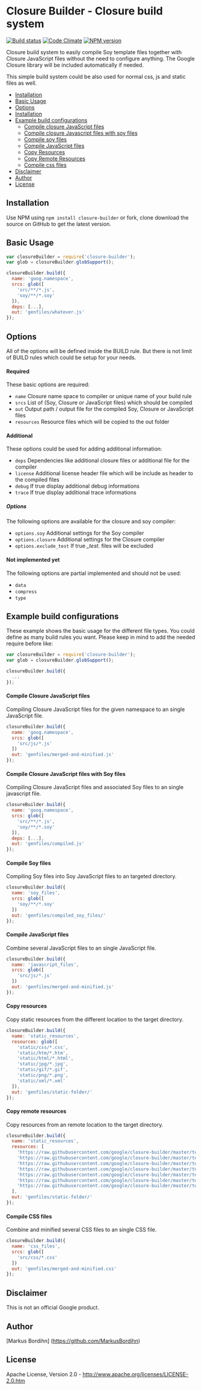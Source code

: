 Closure Builder - Closure build system
======================================

[![Build status](https://travis-ci.org/google/closure-builder.svg?branch=master)](http://travis-ci.org/google/closure-builder)
[![Code Climate](https://codeclimate.com/github/google/closure-builder/badges/gpa.svg)](https://codeclimate.com/github/google/closure-builder)
[![NPM version](https://img.shields.io/npm/v/closure-builder.svg)](https://www.npmjs.org/package/closure-builder)

Closure build system to easily compile Soy template files together with
Closure JavaScript files without the need to configure anything.
The Google Closure library will be included automatically if needed.

This simple build system could be also used for normal css, js and
static files as well.

* [Installation](#installation)
* [Basic Usage](#basic-usage)
* [Options](#options)
* [Installation](#installation)
* [Example build configurations](#example-build-configurations)
  * [Compile closure JavaScript files](#compile-closure-javascript-files)
  * [Compile closure Javascript files with soy files](#compile-closure-javascript-files-with-soy-files)
  * [Compile soy files](#compile-soy-files)
  * [Compile JavaScript files](#compile-javascript-files)
  * [Copy Resources](#copy-resources)
  * [Copy Remote Resources](#copy-remote-resources)
  * [Compile css files](#compile-css-files)
* [Disclaimer](#disclaimer)
* [Author](#author)
* [License](#license)


Installation
------------
Use NPM using `npm install closure-builder` or fork, clone download the source on GitHub to get the latest version.


Basic Usage
-----------

```javascript
var closureBuilder = require('closure-builder');
var glob = closureBuilder.globSupport();

closureBuilder.build({
  name: 'goog.namespace',
  srcs: glob([
    'src/**/*.js',
    'soy/**/*.soy'
  ]),
  deps: [...],
  out: 'genfiles/whatever.js'
});
```


Options
-------
All of the options will be defined inside the BUILD rule.
But there is not limit of BUILD rules which could be setup for your needs.

#### Required ####
These basic options are required:
- `name` Closure name space to compiler or unique name of your build rule
- `srcs` List of (Soy, Closure or JavaScript files) which should be compiled
- `out` Output path / output file for the compiled Soy, Closure or JavaScript files
- `resources` Resource files which will be copied to the out folder

#### Additional ####
These options could be used for adding additional information:
- `deps` Dependencies like additional closure files or additional file for the compiler
- `license` Additional license header file which will be include as header to the compiled files
- `debug` If true display additional debug informations
- `trace` If true display additional trace informations

##### Options #####
The following options are available for the closure and soy compiler:
- `options.soy` Additional settings for the Soy compiler
- `options.closure` Additional settings for the Closure compiler
- `options.exclude_test` If true *_test.* files will be excluded

#### Not implemented yet ####
The following options are partial implemented and should not be used:
- `data`
- `compress`
- `type`


Example build configurations
----------------------------
These example shows the basic usage for the different file types.
You could define as many build rules you want.
Please keep in mind to add the needed require before like:
```javascript
var closureBuilder = require('closure-builder');
var glob = closureBuilder.globSupport();

closureBuilder.build({
  ...
});
```


#### Compile Closure JavaScript files ####
Compiling Closure JavaScript files for the given namespace to an single
JavaScript file.
```javascript
closureBuilder.build({
  name: 'goog.namespace',
  srcs: glob([
    'src/js/*.js'
  ])
  out: 'genfiles/merged-and-minified.js'
});
```

#### Compile Closure JavaScript files with Soy files ####
Compiling Closure JavaScript files and associated Soy files to an single
javascript file.
```javascript
closureBuilder.build({
  name: 'goog.namespace',
  srcs: glob([
    'src/**/*.js',
    'soy/**/*.soy'
  ]),
  deps: [...],
  out: 'genfiles/compiled.js'
});
```

#### Compile Soy files ####
Compiling Soy files into Soy JavaScript files to an targeted directory.
```javascript
closureBuilder.build({
  name: 'soy_files',
  srcs: glob([
    'soy/**/*.soy'
  ])
  out: 'genfiles/compiled_soy_files/'
});
```

#### Compile JavaScript files ####
Combine several JavaScript files to an single JavaScript file.
```javascript
closureBuilder.build({
  name: 'javascript_files',
  srcs: glob([
    'src/js/*.js'
  ])
  out: 'genfiles/merged-and-minified.js'
});
```

#### Copy resources ####
Copy static resources from the different location to the target directory.
```javascript
closureBuilder.build({
  name: 'static_resources',
  resources: glob([
    'static/css/*.css',
    'static/htm/*.htm',
    'static/html/*.html',
    'static/jpg/*.jpg',
    'static/gif/*.gif',
    'static/png/*.png',
    'static/xml/*.xml'
  ]),
  out: 'genfiles/static-folder/'
});
```


#### Copy remote resources ####
Copy resources from an remote location to the target directory.
```javascript
closureBuilder.build({
  name: 'static_resources',
  resources: [
    'https://raw.githubusercontent.com/google/closure-builder/master/test_files/resources/file.js',
    'https://raw.githubusercontent.com/google/closure-builder/master/test_files/resources/file.html',
    'https://raw.githubusercontent.com/google/closure-builder/master/test_files/resources/file.jpg',
    'https://raw.githubusercontent.com/google/closure-builder/master/test_files/resources/file.gif',
    'https://raw.githubusercontent.com/google/closure-builder/master/test_files/resources/file.png',
    'https://raw.githubusercontent.com/google/closure-builder/master/test_files/resources/file.xml',
    'https://raw.githubusercontent.com/google/closure-builder/master/test_files/resources/file.css'
  ],
  out: 'genfiles/static-folder/'
});
```


#### Compile CSS files ####
Combine and minified several CSS files to an single CSS file.
```javascript
closureBuilder.build({
  name: 'css_files',
  srcs: glob([
    'src/css/*.css'
  ])
  out: 'genfiles/merged-and-minified.css'
});
```

Disclaimer
----------
This is not an official Google product.


Author
------
[Markus Bordihn] (https://github.com/MarkusBordihn)


License
-------
Apache License, Version 2.0 - http://www.apache.org/licenses/LICENSE-2.0.htm
